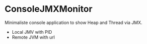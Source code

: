 # ConsoleJMXMonitor

Minimaliste console application to show Heap and Thread via JMX.
- Local JMV with PID
- Remote JVM with url
